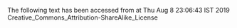 The following text has been accessed from at Thu Aug 8 23:06:43 IST 2019
Creative_Commons_Attribution-ShareAlike_License

